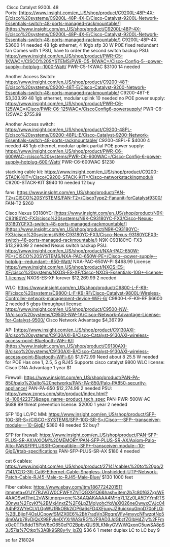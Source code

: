  Cisco Catalyst 9200L 48 Ports: [https://www.insight.com/en_US/shop/product/C9200L-48P-4X-E/cisco%20systems/C9200L-48P-4X-E/Cisco-Catalyst-9200L-Network-Essentials-switch-48-ports-managed-rackmountable/](https://www.insight.com/en_US/shop/product/C9200L-48P-4X-E/cisco%20systems/C9200L-48P-4X-E/Cisco-Catalyst-9200L-Network-Essentials-switch-48-ports-managed-rackmountable/)
C9200L-48P-4X
$3600
14 needed
48 1gb ethernet, 4 10gb sfp
30 W POE
fixed redundant fan
Comes with 1 PSU, have to order the second
switch backup PSU: https://www.insight.com/en_US/shop/product/PWR-C5-1KWAC=/CISCO%20SYSTEMS/PWR-C5-1KWAC=/Cisco-Config-5--power-supply--hotplug--1000-Watt/
PWR-C5-1KWAC
$3100
14 needed

Another Access Switch: https://www.insight.com/en_US/shop/product/C9200-48T-E/cisco%20systems/C9200-48T-E/Cisco-Catalyst-9200-Network-Essentials-switch-48-ports-managed-rackmountable/
C9200-48T-E
$3,333.99
48 1gb ethernet, modular uplink
10 needed
no POE
power supply: https://www.insight.com/en_US/shop/product/PWR-C6-125WAC=/Cisco/PWR-C6-125WAC=/CiscoConfig6-powersupply/
PWR-C6-125WAC
$755.99

Another Access switch: https://www.insight.com/en_US/shop/product/C9200-48PL-E/cisco%20systems/C9200-48PL-E/Cisco-Catalyst-9200-Network-Essentials-switch-48-ports-rackmountable/
C9200-48PL-E
$4000
4 needed
48 1gb ethernet, modular uplink
partial POE
power supply: https://www.insight.com/en_US/shop/product/PWR-C6-600WAC=/cisco%20systems/PWR-C6-600WAC=/Cisco-Config-6-power-supply-hotplug-600-Watt/
PWR-C6-600WAC
$1230

stacking cable kit: https://www.insight.com/en_US/shop/product/C9200-STACK-KIT=/Cisco/C9200-STACK-KIT=/Cisco-networkstackingmodul/
C9200-STACK-KIT
$940
10 needed
12 buy

fans: https://www.insight.com/en_US/shop/product/FAN-T2=/CISCO%20SYSTEMS/FAN-T2=/CiscoType2-Fanunit-forCatalyst9300/
FAN-T2
$260

Cisco Nexus 93180YC: [https://www.insight.com/en_US/shop/product/N9K-C93180YC-FX3/cisco%20systems/N9K-C93180YC-FX3/Cisco-Nexus-93180YCFX3-switch-48-ports-managed-rackmountable/](https://www.insight.com/en_US/shop/product/N9K-C93180YC-FX3/cisco%20systems/N9K-C93180YC-FX3/Cisco-Nexus-93180YCFX3-switch-48-ports-managed-rackmountable/)
N9K-C93180YC-FX3
$13,290.99
2 needed
Nexus switch backup PSU: https://www.insight.com/en_US/shop/product/NXA-PAC-650W-PE=/CISCO%20SYSTEMS/NXA-PAC-650W-PE=/Cisco--power-supply--hotplug--redundant--650-Watt/
NXA-PAC-650W-PI
$468.99
License: https://www.insight.com/en_US/shop/product/NXOS-ES-XF/cisco%20systems/NXOS-ES-XF/Cisco-NXOS-Essentials-10G+-license-1-license/
NXOS-ES-XF
forever
$12,269.99
2 needed

WLC: https://www.insight.com/en_US/shop/product/C9800-L-F-K9-RF/cisco%20systems/C9800-L-F-K9-RF/Cisco-Catalyst-9800L-Wireless-Controller-network-management-device-WiFi-6/
C9800-L-F-K9-RF
$6600
2 needed
5 gbps throughput
license: https://www.insight.com/en_US/shop/product/C9500-NW-1A/cisco%20systems/C9500-NW-1A/Cisco-Network-Advantage-License-for-Catalyst-9500/
Cisco Network Advantage 
$4,367.99

AP: [https://www.insight.com/en_US/shop/product/C9130AXI-B/cisco%20systems/C9130AXI-B/Cisco-Catalyst-9130AXI-wireless-access-point-Bluetooth-WiFi-6/](https://www.insight.com/en_US/shop/product/C9130AXI-B/cisco%20systems/C9130AXI-B/Cisco-Catalyst-9130AXI-wireless-access-point-Bluetooth-WiFi-6/)
$1,972.99
Need about 8
25.5 W needed for POE
Has one 1, 2.5, 5 g RJ45
Supports cisco catalyst 9800 WLC
license: Cisco DNA Advantage 1 year
$1

Firewall: https://www.insight.com/en_US/shop/product/PAN-PA-850/palo%20alto%20networks/PAN-PA-850/Palo-PA850-security-appliance/
PAN-PA-850
$12,274.99
2 needed
PSU: https://www.zones.com/site/product/index.html?id=106422373&page_name=product_tech_spec
PAN-PWR-500W-AC
$688.99
threat prevention license: $2000
1 year
2 needed

SFP 10g LC/PC MM: https://www.insight.com/en_US/shop/product/SFP-10G-SR-S=/CISCO+SYSTEMS/SFP-10G-SR-S=/Cisco---SFP--transceiver-module---10-GigE/
$380
48 needed
52 buy?

SFP for firewall: https://www.insight.com/en_US/shop/product/PAN-SFP-PLUS-SR-AX/AXIOM%20MEMORY/PAN-SFP-PLUS-SR-AX/Axiom-Palo-Alto-PANSFPPLUSSR-Compatible--SFP+-transceiver-module--10-GigE/#tab-specifications
PAN-SFP-PLUS-SR-AX
$180
4 needed

cat 6 cables: https://www.insight.com/en_US/shop/product/27141/cables%20to%20go/27141/C2G-3ft-Cat6-Ethernet-Cable-Snagless-Unshielded-UTP-Network-Patch-Cable-RJ45-Male-to-RJ45-Male-Blue/
$130
1000 feet

Fiber cables: https://www.ebay.com/itm/186772420151?itmmeta=01JY7RJVGW0CFWFYZNTQGX91Q6&hash=item2b7c80f637:g:WE4AAOSwtThnL2vW&itmprp=enc%3AAQAKAAAA4MHg7L1Zz0LA5DYYmRTS30nws%2FcyKf%2BMxj4nxtZ%2F6LpZMolyohcYqVeXKi26neOwwxCVJc04A4hP3WYeCLVLGpWU1RkOBk2iDP6a6sFD4XEjuxyJZ9uickquGnpD70oFLOj%2BLBjiqF4OsUCpowfSMZX0E6%2Bh7radVn3RgqreVFy4myvcNFwzptNo54m0Arb78yDjQsX98PykeIXYXrWASrRG%2F9AD3JdGbzfZGlbH4Ziy%2FFmxOe0TTk6ddT5PbV6eG650ePO2BpbvQUS9LKNkyGVWWQxonG5uwSA8pS3J57ia%7Ctkp%3ABk9SR8y4y_jxZQ
$36
6 1 meter duplex LC to LC
buy 9

so far 218024



